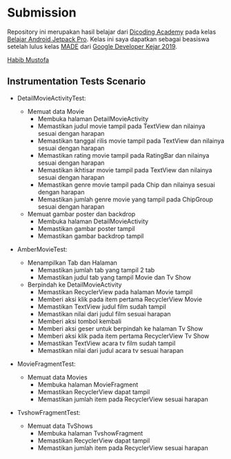 # Submission

Repository ini merupakan hasil belajar dari [Dicoding Academy](https://www.dicoding.com) pada kelas [Belajar Android Jetpack Pro](https://www.dicoding.com/academies/129). Kelas ini saya dapatkan sebagai beasiswa setelah lulus kelas [MADE](https://www.dicoding.com/academies/14/) dari [Google Developer Kejar 2019](https://events.withgoogle.com/googledeveloperskejar/).

[Habib Mustofa](https://www.dicoding.com/users/413434)
 
## Instrumentation Tests Scenario

* DetailMovieActivityTest:
    * Memuat data Movie
        * Membuka halaman DetailMovieActivity
        * Memastikan judul movie tampil pada TextView dan nilainya sesuai dengan harapan
        * Memastikan tanggal rilis movie tampil pada TextView dan nilainya sesuai dengan harapan
        * Memastikan rating movie tampil pada RatingBar dan nilainya sesuai dengan harapan
        * Memastikan ikhtisar movie tampil pada TextView dan nilainya sesuai dengan harapan
        * Memastikan genre movie tampil pada Chip dan nilainya sesuai dengan harapan
        * Memastikan jumlah genre movie yang tampil pada ChipGroup sesuai dengan harapan
    * Memuat gambar poster dan backdrop
        * Membuka halaman DetailMovieActivity
        * Memastikan gambar poster tampil
        * Memastikan gambar backdrop tampil

* AmberMovieTest:
    * Menampilkan Tab dan Halaman
        * Memastikan jumlah tab yang tampil 2 tab
        * Memastikan judul tab yang tampil Movie dan Tv Show
    * Berpindah ke DetailMovieActivity
        * Memastikan RecyclerView pada halaman Movie tampil
        * Memberi aksi klik pada item pertama RecyclerView Movie
        * Memastikan TextView judul film sudah tampil
        * Memastikan nilai dari judul film sesuai harapan
        * Memberi aksi tombol kembali
        * Memberi aksi geser untuk berpindah ke halaman Tv Show
        * Memberi aksi klik pada item pertama RecyclerView Tv Show
        * Memastikan TextView acara tv film sudah tampil
        * Memastikan nilai dari judul acara tv sesuai harapan

* MovieFragmentTest:
    * Memuat data Movies
        * Membuka halaman MovieFragment
        * Memastikan RecyclerView dapat tampil
        * Memastikan jumlah item pada RecyclerView sesuai harapan

* TvshowFragmentTest:
    * Memuat data TvShows
        * Membuka halaman TvshowFragment
        * Memastikan RecyclerView dapat tampil
        * Memastikan jumlah item pada RecyclerView sesuai harapan
